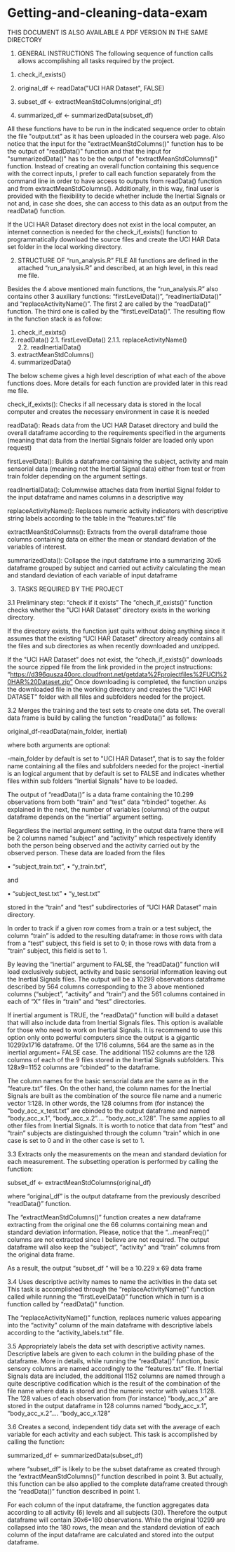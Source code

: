 Getting-and-cleaning-data-exam
==============================

THIS DOCUMENT IS ALSO AVAILABLE A PDF VERSION IN THE SAME DIRECTORY 

1. GENERAL INSTRUCTIONS
The following sequence of function calls allows accomplishing all tasks required by the project.
  
1)  check_if_exists()

2)	original_df <- readData("UCI HAR Dataset", FALSE)

3)	subset_df <- extractMeanStdColumns(original_df)

4)	summarized_df <- summarizedData(subset_df)

All these functions have to be run in the indicated sequence order to obtain the file "output.txt" as it has been uploaded in the coursera web page. Also notice that the input for the "extractMeanStdColumns()" function has to be the output of "readData()" function and that the input for "summarizedData()" has to be the output of "extractMeanStdColumns()" function.
Instead of creating an overall function containing this sequence with the correct inputs, I prefer to call each function separately from the command line in order to have access to outputs from readData() function and from extractMeanStdColumns(). Additionally, in this way, final user is provided with the flexibility to decide whether include the Inertial Signals or not and, in case she does, she can access to this data as an output from the readData() function.

If the UCI HAR Dataset directory does not exist in the local computer, an internet connection is needed for the check_if_exists() function to programmatically download the source files and create the UCI HAR Data set folder in the local working directory.


2. STRUCTURE OF “run_analysis.R” FILE 
All functions are defined in the attached “run_analysis.R” and described, at an high level, in this read me file.

Besides the 4 above mentioned main functions, the  “run_analysis.R” also contains other 3 auxiliary functions: “firstLevelData()”, “readInertialData()” and “replaceActivityName()”. The first 2 are called by the “readData()” function. The third one is called by the “firstLevelData()”.
The resulting flow in the function stack is as follow: 

1.	check_if_exixts()
2.	readData()
2.1.	firstLevelData()
2.1.1.	replaceActivityName()	
2.2.	readInertialData()
3.	extractMeanStdColumns()
4.	summarizedData()

The below scheme gives a high level description of what each of the above functions does. More details for each function are provided later in this read me file.

check_if_exixts():	Checks if all necessary data is stored in the local computer and creates the necessary environment in case it is needed

readData():	        Reads data from the UCI HAR Dataset directory and build the overall dataframe according to the requirements specified in the             arguments (meaning that data from the Inertial Signals folder are loaded only upon request) 

firstLevelData():	Builds a dataframe containing the subject, activity and main sensorial data (meaning not the Inertial Signal data) either     from test or from train folder depending on the argument settings.

readInertialData():	Columnwise attaches data from Inertial Signal folder to the input dataframe and names columns in a descriptive way

replaceActivityName():	Replaces numeric activity indicators with descriptive string labels according to the table in the “features.txt” file

extractMeanStdColumns():	Extracts from the overall dataframe those columns containing data on either the mean or standard deviation of the variables of interest.

summarizedData():	Collapse the input dataframe into a summarizing 30x6 dataframe grouped by subject and carried out activity calculating the mean and standard deviation of each variable of input dataframe



3. TASKS REQUIRED BY THE PROJECT

3.1 Preliminary step: “check if it exists”
The “chech_if_exists()” function checks whether the "UCI HAR Dataset” directory exists in the working directory.

If the directory exists, the function just quits without doing anything since it assumes that the existing “UCI HAR Dataset” directory already contains all the files and sub directories as when recently downloaded and unzipped. 

If the "UCI HAR Dataset” does not exist, the “chech_if_exists()” downloads the source zipped file from the link provided in the project instructions: “https://d396qusza40orc.cloudfront.net/getdata%2Fprojectfiles%2FUCI%20HAR%20Dataset.zip” 
Once downloading is completed, the function unzips the downloaded file in the working directory and creates the “UCI HAR DATASET” folder with all files and subfolders needed for the project.



3.2  Merges the training and the test sets to create one data set.
The overall data frame is build by calling the function “readData()” as follows:

original_df-readData(main_folder, inertial)

where both arguments are optional:

-main_folder by default  is set to "UCI HAR Dataset”, that is to say the folder name containing all the files and subfolders needed for the project
-inertial is an logical argument that by default is set to FALSE and indicates whether files within sub folders “Inertial Signals” have to be loaded.

The output of “readData()” is a data frame containing the 10.299 observations from both “train” and “test” data “rbinded” together. As explained in the next, the number of variables (columns) of the output dataframe depends on the “inertial” argument setting. 

Regardless the inertial argument setting, in the output data frame there will be 2 columns named “subject” and “activity” which respectively identify both the person being observed and the activity carried out by the observed person. These data are loaded from the files 

•	“subject_train.txt”, 
•	“y_train.txt”, 

and 

•	“subject_test.txt” 
•	“y_test.txt” 

stored in the “train” and “test” subdirectories of “UCI HAR Dataset” main directory.

In order to track if a given row comes from a train or a test subject, the column “train” is added to the resulting dataframe: in those rows with data from a “test” subject, this field is set to 0; in those rows with data from a “train” subject, this field is set to 1.

By leaving  the “inertial” argument to FALSE, the “readData()” function will load exclusively subject, activity and basic sensorial information leaving out the Inertial Signals files. The output will be a 10299 observations dataframe described by 564 columns corresponding to the 3 above mentioned columns (“subject”, “activity” and “train”) and the 561 columns contained in each of “X” files in “train” and “test” directories. 

If inertial argument is TRUE, the “readData()” function will build a dataset that will also include data from Inertial Signals files. This option is available for those who need to work on Inertial Signals. It is recommend to use this option only onto powerful computers since the output is a gigantic 10299x1716 dataframe. 
Of the 1716 columns, 564 are the same as in the inertial argument= FALSE case. The additional 1152 columns are the 128 columns of each of the 9 files stored in the Inertial Signals subfolders. This 128x9=1152 columns are “cbinded” to the dataframe.

The column names for the basic sensorial data are the same as in the “feature.txt” files. On the other hand, the column names for the Inertial Signals are built as the combination of the source file name and a numeric vector 1:128. In other words, the 128 columns from (for instance) the “body_acc_x_test.txt” are cbinded to the output dataframe and named “body_acc_x.1”, “body_acc_x.2”…. “body_acc_x.128”. The same applies to all other files from Inertial Signals. It is worth to notice that data from “test” and “train” subjects are distinguished through the column “train” which in one case is set to 0 and in the other case is set to 1. 



3.3 Extracts only the measurements on the mean and standard deviation for each measurement. 
The subsetting operation is performed by calling the function:

subset_df <- extractMeanStdColumns(original_df)

where “original_df” is the output dataframe from the previously described “readData()” function.

The “extractMeanStdColumns()” function creates a new dataframe extracting from the original one the 66 columns containing mean and standard deviation information.
Please, notice that the “…meanFreq()” columns are not extracted since I believe are not required.
The output dataframe will also keep the “subject”, “activity” and “train” columns from the original data frame.

As a result, the output “subset_df “ will be a 10.229 x 69 data frame 



3.4 Uses descriptive activity names to name the activities in the data set
This task is accomplished through the “replaceActivityName()” function called while running the “firstLevelData()” function which in turn is a function called by “readData()” function.

The “replaceActivityName()” function, replaces numeric values appearing into the “activity” column of the main dataframe with descriptive labels  according to the “activity_labels.txt” file.



3.5 Appropriately labels the data set with descriptive activity names. 
Descriptive labels are given to each column in the building phase of the dataframe.
More in details, while running the “readData()” function, basic sensory columns are named accordingly to the “features.txt” file. 
If Inertial Signals data are included, the additional 1152 columns are named through a quite descriptive codification which is the result of the combination of the file name where data is stored and the numeric vector with values 1:128.
The 128 values of each observation from (for instance) “body_acc_x” are stored in the output dataframe in 128 columns named “body_acc_x.1”, “body_acc_x.2”…. “body_acc_x.128” 



3.6 Creates a second, independent tidy data set with the average of each variable for each activity and each subject. 
This task is accomplished by calling the function:

summarized_df <- summarizedData(subset_df)

where “subset_df” is likely to be the subset dataframe as created through the “extractMeanStdColumns()” function described in point 3. But actually, this function can be also applied to the complete dataframe created through the “readData()” function described in point 1.

For each column of the input dataframe, the function aggregates data according to all activity (6) levels and all subjects (30). Therefore the output dataframe will contain 30x6=180 observations. While the original 10299 are collapsed into the 180 rows, the mean and the standard deviation of each column of the input dataframe are calculated and stored into the output dataframe. 

